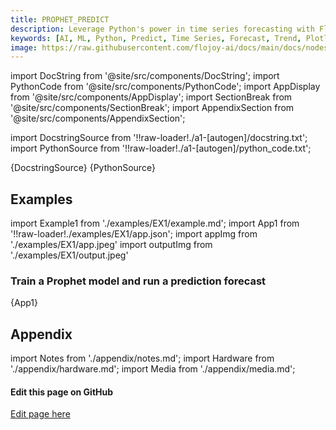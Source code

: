 ```yaml
---
title: PROPHET_PREDICT
description: Leverage Python's power in time series forecasting with Flojoy's PROPHET_PREDICT node that creates a forecast, identifies the trend components, and plots it in Plotly.
keywords: [AI, ML, Python, Predict, Time Series, Forecast, Trend, Plotly, Dataframe, DataContainer]
image: https://raw.githubusercontent.com/flojoy-ai/docs/main/docs/nodes/AI_ML/PREDICT_TIME_SERIES/PROPHET_PREDICT/examples/EX1/output.jpeg
---
```


[//]: # (Custom component imports)

import DocString from '@site/src/components/DocString';
import PythonCode from '@site/src/components/PythonCode';
import AppDisplay from '@site/src/components/AppDisplay';
import SectionBreak from '@site/src/components/SectionBreak';
import AppendixSection from '@site/src/components/AppendixSection';

[//]: # (Docstring)

import DocstringSource from '!!raw-loader!./a1-[autogen]/docstring.txt';
import PythonSource from '!!raw-loader!./a1-[autogen]/python_code.txt';

<DocString>{DocstringSource}</DocString>
<PythonCode GLink='AI_ML/PREDICT_TIME_SERIES/PROPHET_PREDICT/PROPHET_PREDICT.py'>{PythonSource}</PythonCode>

<SectionBreak />

[//]: # (Examples)

## Examples

import Example1 from './examples/EX1/example.md';
import App1 from '!!raw-loader!./examples/EX1/app.json';
import appImg from './examples/EX1/app.jpeg'
import outputImg from './examples/EX1/output.jpeg'

### Train a Prophet model and run a prediction forecast

<AppDisplay 
    nodeLabel='PROPHET_PREDICT'
    appImg={appImg}
    outputImg={outputImg}
    >
    {App1}
</AppDisplay>

<Example1 />

<SectionBreak />

[//]: # (Appendix)

## Appendix

import Notes from './appendix/notes.md';
import Hardware from './appendix/hardware.md';
import Media from './appendix/media.md';

<AppendixSection index={0} folderPath='nodes/AI_ML/PREDICT_TIME_SERIES/PROPHET_PREDICT/appendix/'><Notes /></AppendixSection>
<AppendixSection index={1} folderPath='nodes/AI_ML/PREDICT_TIME_SERIES/PROPHET_PREDICT/appendix/'><Hardware /></AppendixSection>
<AppendixSection index={2} folderPath='nodes/AI_ML/PREDICT_TIME_SERIES/PROPHET_PREDICT/appendix/'><Media /></AppendixSection>

<SectionBreak />

[//]: # (Edit page on GitHub)

#### Edit this page on GitHub

[Edit page here](https://github.com/flojoy-ai/docs/tree/main/docs/nodes/AI_ML/PREDICT_TIME_SERIES/PROPHET_PREDICT)
